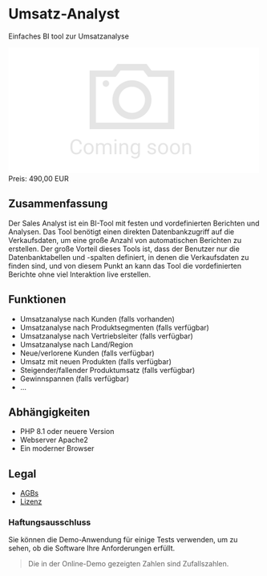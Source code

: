 # Umsatz-Analyst

Einfaches BI tool zur Umsatzanalyse

<div class="splash">
    <img class="placeholder" alt="Splash" src="/tpl/img/placeholder_splash.png">
    <div class="price">Preis: 490,00 EUR</div>
    <div class="purchase">
        <!--<a class="button" href="#">Demo</a>
        <a class="button" href="#">Buy</a>-->
    </div>
</div>

## Zusammenfassung

Der Sales Analyst ist ein BI-Tool mit festen und vordefinierten Berichten und Analysen. Das Tool benötigt einen direkten Datenbankzugriff auf die Verkaufsdaten, um eine große Anzahl von automatischen Berichten zu erstellen. Der große Vorteil dieses Tools ist, dass der Benutzer nur die Datenbanktabellen und -spalten definiert, in denen die Verkaufsdaten zu finden sind, und von diesem Punkt an kann das Tool die vordefinierten Berichte ohne viel Interaktion live erstellen.

## Funktionen

* Umsatzanalyse nach Kunden (falls vorhanden)
* Umsatzanalyse nach Produktsegmenten (falls verfügbar)
* Umsatzanalyse nach Vertriebsleiter (falls verfügbar)
* Umsatzanalyse nach Land/Region
* Neue/verlorene Kunden (falls verfügbar)
* Umsatz mit neuen Produkten (falls verfügbar)
* Steigender/fallender Produktumsatz (falls verfügbar)
* Gewinnspannen (falls verfügbar)
* ...

## Abhängigkeiten

* PHP 8.1 oder neuere Version
* Webserver Apache2
* Ein moderner Browser

## Legal

* [AGBs](/de/terms)
* [Lizenz](/content/licenses/LICENSE%20V2.txt)

### Haftungsausschluss

Sie können die Demo-Anwendung für einige Tests verwenden, um zu sehen, ob die Software Ihre Anforderungen erfüllt.

> Die in der Online-Demo gezeigten Zahlen sind Zufallszahlen.
